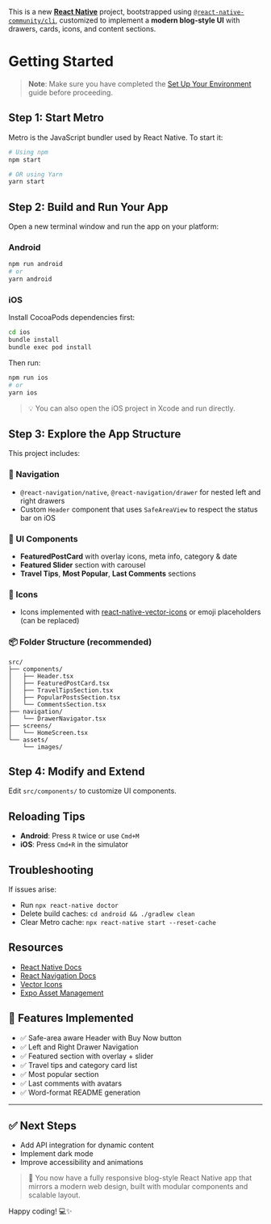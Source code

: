 This is a new [**React Native**](https://reactnative.dev) project, bootstrapped using [`@react-native-community/cli`](https://github.com/react-native-community/cli), customized to implement a **modern blog-style UI** with drawers, cards, icons, and content sections.

# Getting Started

> **Note**: Make sure you have completed the [Set Up Your Environment](https://reactnative.dev/docs/set-up-your-environment) guide before proceeding.

## Step 1: Start Metro

Metro is the JavaScript bundler used by React Native. To start it:

```sh
# Using npm
npm start

# OR using Yarn
yarn start
```

## Step 2: Build and Run Your App

Open a new terminal window and run the app on your platform:

### Android

```sh
npm run android
# or
yarn android
```

### iOS

Install CocoaPods dependencies first:

```sh
cd ios
bundle install
bundle exec pod install
```

Then run:

```sh
npm run ios
# or
yarn ios
```

> 💡 You can also open the iOS project in Xcode and run directly.

## Step 3: Explore the App Structure

This project includes:

### 🫟 Navigation

* `@react-navigation/native`, `@react-navigation/drawer` for nested left and right drawers
* Custom `Header` component that uses `SafeAreaView` to respect the status bar on iOS

### 🎨 UI Components

* **FeaturedPostCard** with overlay icons, meta info, category & date
* **Featured Slider** section with carousel
* **Travel Tips**, **Most Popular**, **Last Comments** sections

### 🎯 Icons

* Icons implemented with [react-native-vector-icons](https://github.com/oblador/react-native-vector-icons) or emoji placeholders (can be replaced)

### 📦 Folder Structure (recommended)

```
src/
├── components/
│   ├── Header.tsx
│   ├── FeaturedPostCard.tsx
│   ├── TravelTipsSection.tsx
│   ├── PopularPostsSection.tsx
│   └── CommentsSection.tsx
├── navigation/
│   └── DrawerNavigator.tsx
├── screens/
│   └── HomeScreen.tsx
└── assets/
    └── images/
```

## Step 4: Modify and Extend

Edit `src/components/` to customize UI components.

## Reloading Tips

* **Android**: Press `R` twice or use `Cmd+M`
* **iOS**: Press `Cmd+R` in the simulator

## Troubleshooting

If issues arise:

* Run `npx react-native doctor`
* Delete build caches: `cd android && ./gradlew clean`
* Clear Metro cache: `npx react-native start --reset-cache`

## Resources

* [React Native Docs](https://reactnative.dev/docs/getting-started)
* [React Navigation Docs](https://reactnavigation.org/docs/getting-started/)
* [Vector Icons](https://github.com/oblador/react-native-vector-icons)
* [Expo Asset Management](https://docs.expo.dev/guides/assets/)

## 🚀 Features Implemented

* ✅ Safe-area aware Header with Buy Now button
* ✅ Left and Right Drawer Navigation
* ✅ Featured section with overlay + slider
* ✅ Travel tips and category card list
* ✅ Most popular section
* ✅ Last comments with avatars
* ✅ Word-format README generation

---

## ✅ Next Steps

* Add API integration for dynamic content
* Implement dark mode
* Improve accessibility and animations

> 🎉 You now have a fully responsive blog-style React Native app that mirrors a modern web design, built with modular components and scalable layout.

Happy coding! 💻✨
